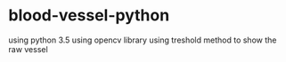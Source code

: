 # blood-vessel-python
using python 3.5
using opencv library
using treshold method to show the raw vessel
